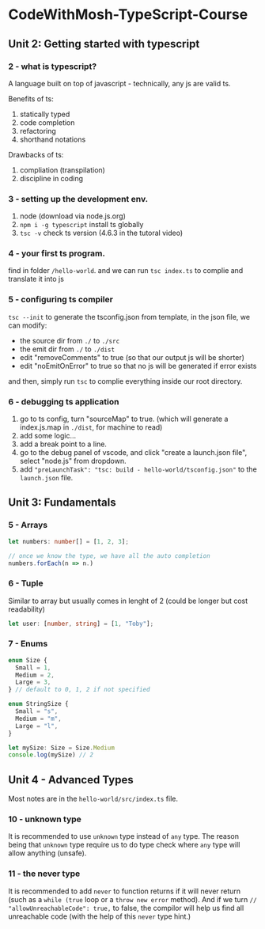 # CodeWithMosh-TypeScript-Course

## Unit 2: Getting started with typescript

### 2 - what is typescript?

A language built on top of javascript - technically, any js are valid ts.

Benefits of ts:

1. statically typed
2. code completion
3. refactoring
4. shorthand notations

Drawbacks of ts:

1. compliation (transpilation)
2. discipline in coding

### 3 - setting up the development env.

1. node (download via node.js.org)
2. `npm i -g typescript` install ts globally
3. `tsc -v` check ts version (4.6.3 in the tutoral video)

### 4 - your first ts program.

find in folder `/hello-world`.
and we can run `tsc index.ts` to complie and translate it into js

### 5 - configuring ts compiler

`tsc --init` to generate the tsconfig.json from template,
in the json file, we can modify:

- the source dir from `./` to `./src`
- the emit dir from `./` to `./dist`
- edit "removeComments" to true (so that our output js will be shorter)
- edit "noEmitOnError" to true so that no js will be generated if error exists

and then, simply run `tsc` to complie everything inside our root directory.

### 6 - debugging ts application

1. go to ts config, turn "sourceMap" to true.
   (which will generate a index.js.map in `./dist`, for machine to read)
2. add some logic...
3. add a break point to a line.
4. go to the debug panel of vscode, and click "create a launch.json file", select "node.js" from dropdown.
5. add `"preLaunchTask": "tsc: build - hello-world/tsconfig.json"` to the `launch.json` file.

## Unit 3: Fundamentals

### 5 - Arrays

```typescript
let numbers: number[] = [1, 2, 3];

// once we know the type, we have all the auto completion
numbers.forEach(n => n.)
```

### 6 - Tuple

Similar to array but usually comes in lenght of 2 (could be longer but cost readability)

```typescript
let user: [number, string] = [1, "Toby"];
```

### 7 - Enums

```typescript
enum Size {
  Small = 1,
  Medium = 2,
  Large = 3,
} // default to 0, 1, 2 if not specified

enum StringSize {
  Small = "s",
  Medium = "m",
  Large = "l",
}

let mySize: Size = Size.Medium
console.log(mySize) // 2
```


## Unit 4 - Advanced Types
Most notes are in the `hello-world/src/index.ts` file.

### 10 - unknown type
It is recommended to use `unknown` type instead of `any` type.
The reason being that `unknown` type require us to do type check where `any` type will allow anything (unsafe).

### 11 - the never type
It is recommended to add `never` to function returns if it will never return (such as a `while (true` loop or a `throw new error` method).
And if we turn `// "allowUnreachableCode": true,` to false, the compilor will help us find all unreachable code (with the help of this `never` type hint.)